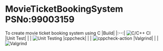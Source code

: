 # MovieTicketBookingSystem PSNo:99003159
To create movie ticket booking system using C
|Build|
|:--:|
![C/C++ CI](https://github.com/stepin104679/MovieTicketBookingSystem/workflows/C/C++%20CI/badge.svg?branch=main)
|Unit Test|
| |
![Unit Testing](https://github.com/stepin104679/MovieTicketBookingSystem/workflows/Unit%20Testing/badge.svg?branch=main)
|cppcheck|
| |
![cppcheck-action](https://github.com/stepin104679/MovieTicketBookingSystem/workflows/cppcheck-action/badge.svg?branch=main)
|Valgrind|
| |
![Valgrind](https://github.com/stepin104679/MovieTicketBookingSystem/workflows/Valgrind/badge.svg?branch=main)


